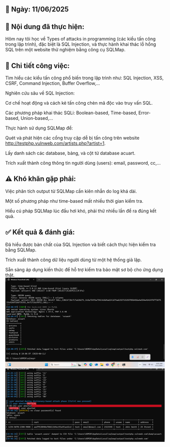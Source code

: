 ## 📅 Ngày: 11/06/2025
## 📘 Nội dung đã thực hiện:
Hôm nay tôi học về Types of attacks in programming (các kiểu tấn công trong lập trình), đặc biệt là SQL Injection, và thực hành khai thác lỗ hổng SQL trên một website thử nghiệm bằng công cụ SQLMap.

## 🔧 Chi tiết công việc:
Tìm hiểu các kiểu tấn công phổ biến trong lập trình như:
SQL Injection, XSS, CSRF, Command Injection, Buffer Overflow,...

Nghiên cứu sâu về SQL Injection:

Cơ chế hoạt động và cách kẻ tấn công chèn mã độc vào truy vấn SQL.

Các phương pháp khai thác SQLi:
Boolean-based, Time-based, Error-based, Union-based,...

Thực hành sử dụng SQLMap để:

Quét và phát hiện các cổng truy cập dễ bị tấn công trên website http://testphp.vulnweb.com/artists.php?artist=1.

Lấy danh sách các database, bảng, và cột từ database acuart.

Trích xuất thành công thông tin người dùng (users): email, password, cc,...

## ⚠️ Khó khăn gặp phải:
Việc phân tích output từ SQLMap cần kiên nhẫn do log khá dài.

Một số phương pháp như time-based mất nhiều thời gian kiểm tra.

Hiểu cú pháp SQLMap lúc đầu hơi khó, phải thử nhiều lần để ra đúng kết quả.

## ✅ Kết quả & đánh giá:
Đã hiểu được bản chất của SQL Injection và biết cách thực hiện kiểm tra bằng SQLMap.

Trích xuất thành công dữ liệu người dùng từ một hệ thống giả lập.

Sẵn sàng áp dụng kiến thức để hỗ trợ kiểm tra bảo mật sơ bộ cho ứng dụng thật.
![Hinh anh](images/sqlmap.png)
![Hinh anh](images/sqlmap2.png)